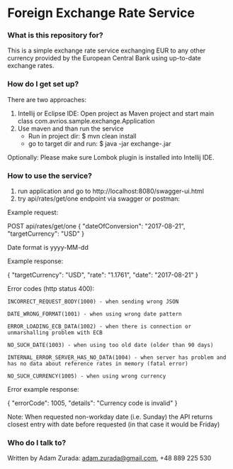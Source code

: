 # Foreign Exchange Rate Service #

### What is this repository for? ###

This is a simple exchange rate service exchanging EUR to any other currency provided by the European Central Bank
using up-to-date exchange rates. 

### How do I get set up? ###

There are two approaches: 

1. Intellij or Eclipse IDE: Open project as Maven project and start main class com.avrios.sample.exchange.Application
2. Use maven and than run the service
   * Run in project dir: $ mvn clean install 
   * go to target dir and run: $ java -jar exchange-<VERSION>.jar

Optionally: Please make sure Lombok plugin is installed into Intellij IDE.

### How to use the service? ###

1. run application and go to http://localhost:8080/swagger-ui.html
2. try api/rates/get/one endpoint via swagger or postman:

Example request:

  POST api/rates/get/one
  {
    "dateOfConversion": "2017-08-21",
    "targetCurrency": "USD"
  }

Date format is yyyy-MM-dd

Example response:

  {
    "targetCurrency": "USD",
    "rate": "1.1761",
    "date": "2017-08-21"
  }


Error codes (http status 400):

    INCORRECT_REQUEST_BODY(1000) - when sending wrong JSON
    
    DATE_WRONG_FORMAT(1001) - when using wrong date pattern
    
    ERROR_LOADING_ECB_DATA(1002) - when there is connection or unmarshalling problem with ECB
    
    NO_SUCH_DATE(1003) - when using too old date (older than 90 days)
    
    INTERNAL_ERROR_SERVER_HAS_NO_DATA(1004) - when server has problem and has no data about reference rates in memory (fatal error)
    
    NO_SUCH_CURRENCY(1005) - when using wrong currency

Error example response:

  {
    "errorCode": 1005,
    "details": "Currency code is invalid"
  }

Note: When requested non-workday date (i.e. Sunday) the API returns closest entry with date before requested (in that case it would be Friday)



### Who do I talk to? ###

Written by Adam Zurada: adam.zurada@gmail.com, +48 889 225 530